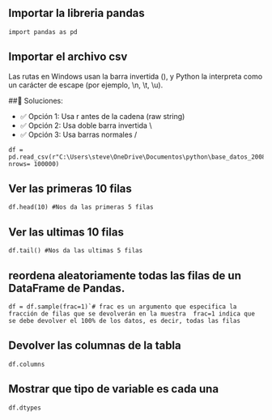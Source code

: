 ## Importar la libreria pandas
````
import pandas as pd

````
## Importar el archivo csv
Las rutas en Windows usan la barra invertida (\), y Python la interpreta como un carácter de escape (por ejemplo, \n, \t, \u).

##🔧 Soluciones:
- ✅ Opción 1: Usa r antes de la cadena (raw string)
- ✅ Opción 2: Usa doble barra invertida \\
- ✅ Opción 3: Usa barras normales /
````
df = pd.read_csv(r"C:\Users\steve\OneDrive\Documentos\python\base_datos_2008.csv", nrows= 100000) 
````
 ## Ver las primeras 10 filas
````
df.head(10) #Nos da las primeras 5 filas
````
## Ver las ultimas 10 filas
````
df.tail() #Nos da las ultimas 5 filas
````
## reordena aleatoriamente todas las filas de un DataFrame de Pandas. 
````
df = df.sample(frac=1)`# frac es un argumento que especifica la fracción de filas que se devolverán en la muestra  frac=1 indica que se debe devolver el 100% de los datos, es decir, todas las filas
````
## Devolver las columnas de la tabla
````
df.columns
````
## Mostrar que tipo de variable es cada una 
````
df.dtypes
````


